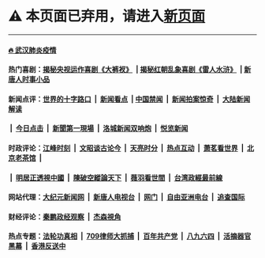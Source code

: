 # ⚠️ 本页面已弃用，请进入[新页面](./link7.md)

---

#### [🔥 武汉肺炎疫情](http://143.110.232.151:10000/videos/corona/)

#### 热门喜剧：[揭秘央视运作喜剧《大裤衩》](http://143.110.232.151:10000/videos/res/big-shorts/) &nbsp;|&nbsp;[揭秘红朝乱象喜剧《雷人水浒》](http://143.110.232.151:10000/videos/res/OutlawsOfMarsh/) &nbsp;|&nbsp;[新唐人时事小品](http://143.110.232.151:10000/videos/res/comedy/)

#### 新闻点评：[世界的十字路口](http://143.110.232.151/tanghao/) &nbsp;|&nbsp; [新闻看点](http://143.110.232.151/news-insight/) &nbsp;|&nbsp;[中国禁闻](http://143.110.232.151/ntdtv-news/) &nbsp;|&nbsp; [新闻拍案惊奇](http://143.110.232.151/dayu/) &nbsp;|&nbsp; [大陆新闻解读](http://143.110.232.151/ntdtv-comedy/)
####   &nbsp;|&nbsp;  [今日点击](http://143.110.232.151/news-click/)  &nbsp;|&nbsp; [新聞第一現場](http://143.110.232.151/primary-scene/) &nbsp;|&nbsp; [洛城新闻双响炮](http://143.110.232.151/la-news/) &nbsp;|&nbsp; [悦览新闻](http://143.110.232.151/dingyue/)

#### 时政评论：[江峰时刻](http://143.110.232.151/today-in-history/) &nbsp;|&nbsp; [文昭谈古论今](http://143.110.232.151/wenzhao/) &nbsp;|&nbsp; [天亮时分](http://143.110.232.151/tianliang/) &nbsp;|&nbsp; [热点互动](http://143.110.232.151/ntdtv-rdhd/) &nbsp;|&nbsp; [萧茗看世界](http://143.110.232.151/simonegao/) &nbsp;|&nbsp; [北京老茶馆](http://143.110.232.151/teahouse/)  &nbsp;|&nbsp;  
####   &nbsp;|&nbsp;  [明居正透視中國](http://143.110.232.151/decoding-china/)  &nbsp;|&nbsp; [陳破空縱論天下](http://143.110.232.151/pokong/)  &nbsp;|&nbsp; [薇羽看世間](http://143.110.232.151/weiyu/)  &nbsp;|&nbsp; [台湾政經最前線](http://143.110.232.151/taiwan/)   

#### 网站代理：[大纪元新闻网](http://143.110.232.151:10080/gb/) &nbsp;|&nbsp; [新唐人电视台](http://143.110.232.151:8808/gb/) &nbsp;|&nbsp; [网门](http://143.110.232.151:11000/) &nbsp;|&nbsp; [自由亚洲电台](http://143.110.232.151:9800/mandarin/) &nbsp;|&nbsp; [追查国际](http://143.110.232.151:10010/)

#### 财经评论：[秦鹏政经观察](http://143.110.232.151/qinpeng/) &nbsp;|&nbsp; [杰森視角 ](http://143.110.232.151/jason/)

#### 热点专题：[法轮功真相](http://143.110.232.151:10000/videos/truth.html) &nbsp;|&nbsp; [709律师大抓捕](http://143.110.232.151:10000/videos/709/) &nbsp;|&nbsp; [百年共产党](http://143.110.232.151:10000/videos/ccp.html) &nbsp;|&nbsp; [八九六四](http://143.110.232.151:10000/videos/88/)  &nbsp;|&nbsp; [活摘器官黑幕](http://143.110.232.151:10000/videos/res/Organs/)  &nbsp;|&nbsp; [香港反送中](http://143.110.232.151:10000/videos/res/hk/) 

<img src='http://gfw-breaker.win/link5.md' width='0px' height='0px'/>

